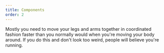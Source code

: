 ```yaml
---
title: Components
order: 2
---
```


Mostly you need to move your legs and arms together in coordinated
fashion faster than you normally would when you're moving your body
around. If you do this and don't look too weird, people will believe
you're running.
